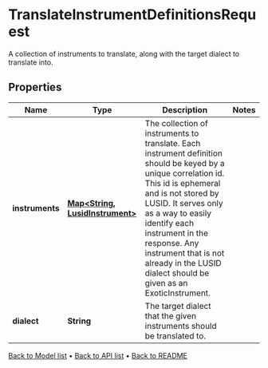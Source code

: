 

# TranslateInstrumentDefinitionsRequest

A collection of instruments to translate, along with the target dialect to translate into.

## Properties

| Name | Type | Description | Notes |
|------------ | ------------- | ------------- | -------------|
|**instruments** | [**Map&lt;String, LusidInstrument&gt;**](LusidInstrument.md) | The collection of instruments to translate.     Each instrument definition should be keyed by a unique correlation id. This id is ephemeral  and is not stored by LUSID. It serves only as a way to easily identify each instrument in the response.     Any instrument that is not already in the LUSID dialect should be given as an ExoticInstrument. |  |
|**dialect** | **String** | The target dialect that the given instruments should be translated to. |  |



[Back to Model list](../README.md#documentation-for-models) &#8226; [Back to API list](../README.md#documentation-for-api-endpoints) &#8226; [Back to README](../README.md)


